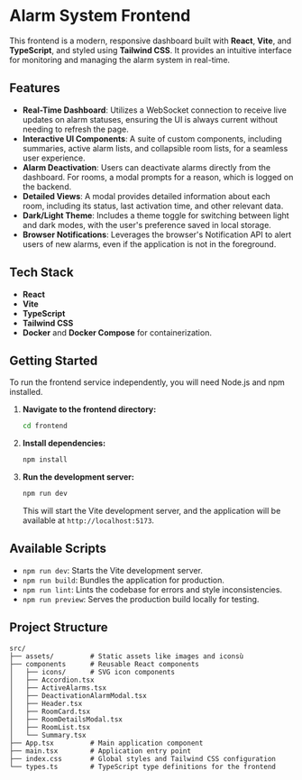 # Alarm System Frontend

This frontend is a modern, responsive dashboard built with **React**, **Vite**, and **TypeScript**, and styled using **Tailwind CSS**. It provides an intuitive interface for monitoring and managing the alarm system in real-time.

## Features

- **Real-Time Dashboard**: Utilizes a WebSocket connection to receive live updates on alarm statuses, ensuring the UI is always current without needing to refresh the page.
- **Interactive UI Components**: A suite of custom components, including summaries, active alarm lists, and collapsible room lists, for a seamless user experience.
- **Alarm Deactivation**: Users can deactivate alarms directly from the dashboard. For rooms, a modal prompts for a reason, which is logged on the backend.
- **Detailed Views**: A modal provides detailed information about each room, including its status, last activation time, and other relevant data.
- **Dark/Light Theme**: Includes a theme toggle for switching between light and dark modes, with the user's preference saved in local storage.
- **Browser Notifications**: Leverages the browser's Notification API to alert users of new alarms, even if the application is not in the foreground.

## Tech Stack

- **React**
- **Vite**
- **TypeScript**
- **Tailwind CSS**
- **Docker** and **Docker Compose** for containerization.

## Getting Started

To run the frontend service independently, you will need Node.js and npm installed.

1.  **Navigate to the frontend directory:**
    ```bash
    cd frontend
    ```

2.  **Install dependencies:**
    ```bash
    npm install
    ```

3.  **Run the development server:**
    ```bash
    npm run dev
    ```
    This will start the Vite development server, and the application will be available at `http://localhost:5173`.

## Available Scripts

- `npm run dev`: Starts the Vite development server.
- `npm run build`: Bundles the application for production.
- `npm run lint`: Lints the codebase for errors and style inconsistencies.
- `npm run preview`: Serves the production build locally for testing.

## Project Structure

```
src/
├── assets/         # Static assets like images and iconsù
├── components      # Reusable React components
│   ├── icons/      # SVG icon components
│   ├── Accordion.tsx
│   ├── ActiveAlarms.tsx
│   ├── DeactivationAlarmModal.tsx
│   ├── Header.tsx
│   ├── RoomCard.tsx
│   ├── RoomDetailsModal.tsx
│   ├── RoomList.tsx
│   └── Summary.tsx
├── App.tsx         # Main application component
├── main.tsx        # Application entry point
├── index.css       # Global styles and Tailwind CSS configuration
└── types.ts        # TypeScript type definitions for the frontend
```